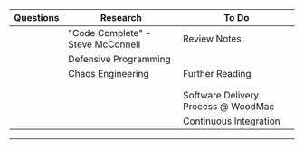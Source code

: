 

| Questions                                    | Research                          | To Do                               |
| -------------------------------------------- | --------------------------------- | ----------------------------------- |
|  | "Code Complete" - Steve McConnell | Review Notes                        |
|  | Defensive Programming             |              |
|  | Chaos Engineering                 | Further Reading                     |
|   |                                   |             |
|   |                                   |                    |
|                         |                                   | Software Delivery Process @ WoodMac |
|                               |                                   | Continuous Integration              |




---























